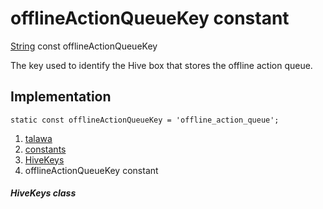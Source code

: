 
<div>

# offlineActionQueueKey constant

</div>


[String](https://api.flutter.dev/flutter/dart-core/String-class.html)
const offlineActionQueueKey



The key used to identify the Hive box that stores the offline action
queue.



## Implementation

``` language-dart
static const offlineActionQueueKey = 'offline_action_queue';
```







1.  [talawa](../../index.md)
2.  [constants](../../constants_constants/)
3.  [HiveKeys](../../constants_constants/HiveKeys-class.md)
4.  offlineActionQueueKey constant

##### HiveKeys class








